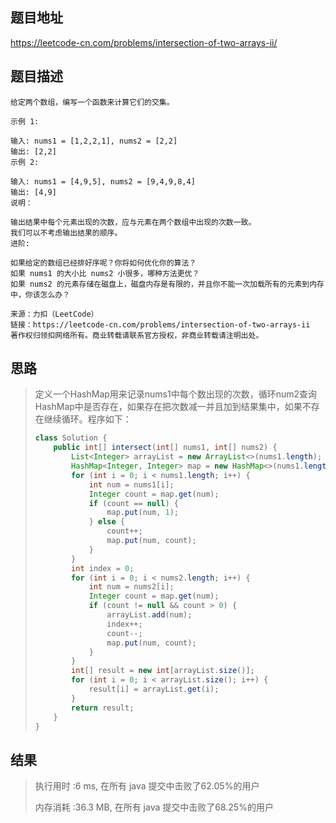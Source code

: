 
## 题目地址
 https://leetcode-cn.com/problems/intersection-of-two-arrays-ii/ 

## 题目描述
```
给定两个数组，编写一个函数来计算它们的交集。

示例 1:

输入: nums1 = [1,2,2,1], nums2 = [2,2]
输出: [2,2]
示例 2:

输入: nums1 = [4,9,5], nums2 = [9,4,9,8,4]
输出: [4,9]
说明：

输出结果中每个元素出现的次数，应与元素在两个数组中出现的次数一致。
我们可以不考虑输出结果的顺序。
进阶:

如果给定的数组已经排好序呢？你将如何优化你的算法？
如果 nums1 的大小比 nums2 小很多，哪种方法更优？
如果 nums2 的元素存储在磁盘上，磁盘内存是有限的，并且你不能一次加载所有的元素到内存中，你该怎么办？

来源：力扣（LeetCode）
链接：https://leetcode-cn.com/problems/intersection-of-two-arrays-ii
著作权归领扣网络所有。商业转载请联系官方授权，非商业转载请注明出处。
```

## 思路

>   定义一个HashMap用来记录nums1中每个数出现的次数，循环num2查询HashMap中是否存在，如果存在把次数减一并且加到结果集中，如果不存在继续循环。程序如下：
>
>   ```java
>   class Solution {
>       public int[] intersect(int[] nums1, int[] nums2) {
>           List<Integer> arrayList = new ArrayList<>(nums1.length);
>           HashMap<Integer, Integer> map = new HashMap<>(nums1.length);
>           for (int i = 0; i < nums1.length; i++) {
>               int num = nums1[i];
>               Integer count = map.get(num);
>               if (count == null) {
>                   map.put(num, 1);
>               } else {
>                   count++;
>                   map.put(num, count);
>               }
>           }
>           int index = 0;
>           for (int i = 0; i < nums2.length; i++) {
>               int num = nums2[i];
>               Integer count = map.get(num);
>               if (count != null && count > 0) {
>                   arrayList.add(num);
>                   index++;
>                   count--;
>                   map.put(num, count);
>               }
>           }
>           int[] result = new int[arrayList.size()];
>           for (int i = 0; i < arrayList.size(); i++) {
>               result[i] = arrayList.get(i);
>           }
>           return result;
>       }
>   }
>   ```
>
>   

## 结果

> 执行用时 :6 ms, 在所有 java 提交中击败了62.05%的用户
>
> 内存消耗 :36.3 MB, 在所有 java 提交中击败了68.25%的用户
